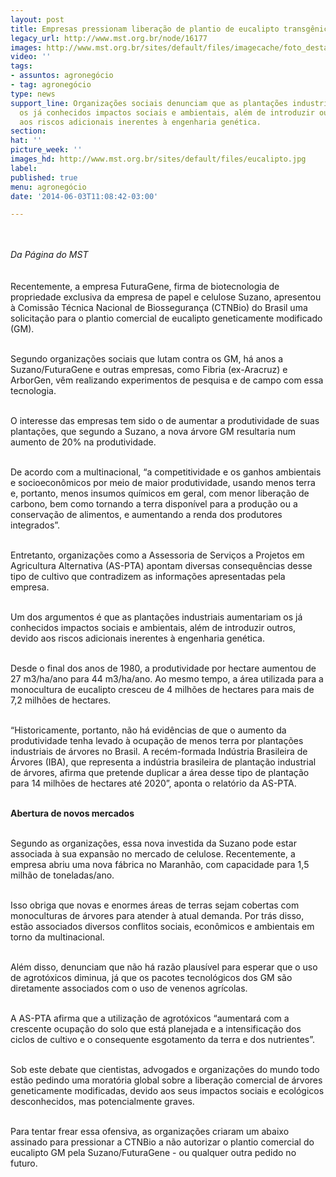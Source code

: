 ```yaml
---
layout: post
title: Empresas pressionam liberação de plantio de eucalipto transgênico
legacy_url: http://www.mst.org.br/node/16177
images: http://www.mst.org.br/sites/default/files/imagecache/foto_destaque/eucalipto.jpg
video: ''
tags:
- assuntos: agronegócio
- tag: agronegócio
type: news
support_line: Organizações sociais denunciam que as plantações industriais aumentariam
  os já conhecidos impactos sociais e ambientais, além de introduzir outros, devido
  aos riscos adicionais inerentes à engenharia genética.
section: 
hat: ''
picture_week: ''
images_hd: http://www.mst.org.br/sites/default/files/eucalipto.jpg
label: 
published: true
menu: agronegócio
date: '2014-06-03T11:08:42-03:00'

---
```

<p><br><br><em>Da Página do MST</em><br><br><br>Recentemente, a empresa FuturaGene, firma de biotecnologia de propriedade exclusiva da empresa de papel e celulose Suzano, apresentou à Comissão Técnica Nacional de Biossegurança (CTNBio) do Brasil uma solicitação para o plantio comercial de eucalipto geneticamente modificado (GM).</p><p><br>Segundo organizações sociais que lutam contra os GM, há anos a Suzano/FuturaGene e outras empresas, como Fibria (ex-Aracruz) e ArborGen, vêm realizando experimentos de pesquisa e de campo com essa tecnologia.&nbsp;</p><p><br>O interesse das empresas tem sido o de aumentar a produtividade de suas plantações, que segundo a Suzano, a nova árvore GM resultaria num aumento de 20% na produtividade.</p><p><br>De acordo com a multinacional, “a competitividade e os ganhos ambientais e socioeconômicos por meio de maior produtividade, usando menos terra e, portanto, menos insumos químicos em geral, com menor liberação de carbono, bem como tornando a terra disponível para a produção ou a conservação de alimentos, e aumentando a renda dos produtores integrados”.</p><p><br>Entretanto, organizações como a Assessoria de Serviços a Projetos em Agricultura Alternativa (AS-PTA) apontam diversas consequências desse tipo de cultivo que contradizem as informações apresentadas pela empresa.&nbsp;</p><p><br>Um dos argumentos é que as plantações industriais aumentariam os já conhecidos impactos sociais e ambientais, além de introduzir outros, devido aos riscos adicionais inerentes à engenharia genética.</p><p><br>Desde o final dos anos de 1980, a produtividade por hectare aumentou de 27 m3/ha/ano para 44 m3/ha/ano. Ao mesmo tempo, a área utilizada para a monocultura de eucalipto cresceu de 4 milhões de hectares para mais de 7,2 milhões de hectares.</p><p><br>“Historicamente, portanto, não há evidências de que o aumento da produtividade tenha levado à ocupação de menos terra por plantações industriais de árvores no Brasil. A recém-formada Indústria Brasileira de Árvores (IBA), que representa a indústria brasileira de plantação industrial de árvores, afirma que pretende duplicar a área desse tipo de plantação para 14 milhões de hectares até 2020”, aponta o relatório da AS-PTA.</p><p><br><strong>Abertura de novos mercados</strong></p><p><br>Segundo as organizações, essa nova investida da Suzano pode estar associada à sua expansão no mercado de celulose. Recentemente, a empresa abriu uma nova fábrica no Maranhão, com capacidade para 1,5 milhão de toneladas/ano.&nbsp;</p><p><br>Isso obriga que novas e enormes áreas de terras sejam cobertas com monoculturas de árvores para atender à atual demanda. Por trás disso, estão associados diversos conflitos sociais, econômicos e ambientais em torno da multinacional.</p><p><br>Além disso, denunciam que não há razão plausível para esperar que o uso de agrotóxicos diminua, já que os pacotes tecnológicos dos GM são diretamente associados com o uso de venenos agrícolas.</p><p><br>A AS-PTA afirma que a utilização de agrotóxicos “aumentará com a crescente ocupação do solo que está planejada e a intensificação dos ciclos de cultivo e o consequente esgotamento da terra e dos nutrientes”.</p><p><br>Sob este debate que cientistas, advogados e organizações do mundo todo estão pedindo uma moratória global sobre a liberação comercial de árvores geneticamente modificadas, devido aos seus impactos sociais e ecológicos desconhecidos, mas potencialmente graves.</p><p><br>Para tentar frear essa ofensiva, as organizações criaram um abaixo assinado para pressionar a CTNBio a não autorizar o plantio comercial do eucalipto GM pela Suzano/FuturaGene - ou qualquer outra pedido no futuro.</p><div>&nbsp;</div>
